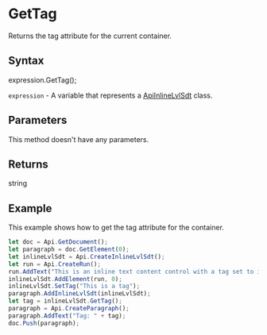 # GetTag

Returns the tag attribute for the current container.

## Syntax

expression.GetTag();

`expression` - A variable that represents a [ApiInlineLvlSdt](../ApiInlineLvlSdt.md) class.

## Parameters

This method doesn't have any parameters.

## Returns

string

## Example

This example shows how to get the tag attribute for the container.

```javascript
let doc = Api.GetDocument();
let paragraph = doc.GetElement(0);
let inlineLvlSdt = Api.CreateInlineLvlSdt();
let run = Api.CreateRun();
run.AddText("This is an inline text content control with a tag set to it.");
inlineLvlSdt.AddElement(run, 0);
inlineLvlSdt.SetTag("This is a tag");
paragraph.AddInlineLvlSdt(inlineLvlSdt);
let tag = inlineLvlSdt.GetTag();
paragraph = Api.CreateParagraph();
paragraph.AddText("Tag: " + tag);
doc.Push(paragraph);
```
